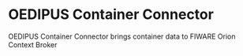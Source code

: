 # OEDIPUS Container Connector
OEDIPUS Container Connector brings container data to FIWARE Orion Context Broker
